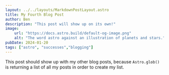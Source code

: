 ```yaml
---
layout: ../../layouts/MarkdownPostLayout.astro
title: My Fourth Blog Post
author: Ben
description: "This post will show up on its own!"
image:
    url: "https://docs.astro.build/default-og-image.png"
    alt: "The word astro against an illustration of planets and stars."
pubDate: 2024-01-20
tags: ["astro", "successes","blogging"]
---
```

This post should show up with my other blog posts, because `Astro.glob()` is returning a list of all my posts in order to create my list.
